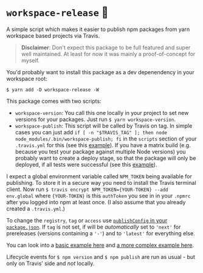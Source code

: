 # `workspace-release` 🚚

A simple script which makes it easier to publish npm packages from yarn workspace based projects via Travis.

> **Disclaimer**: Don't expect this package to be full featured and super well maintained. At least for now it was mainly a proof-of-concept for myself.

You'd probably want to install this package as a dev depenendency in your workspace root:

```
$ yarn add -D workspace-release -W
```

This package comes with two scripts:
- `workspace-version`: You call this one locally in your project to set new versions for your packages. Just run `$ yarn workspace-version`.
- `workspace-publish`: This script will be called by Travis on tag. In simple cases you can just add `if [ -n "$TRAVIS_TAG" ]; then node node_modules/.bin/workspace-publish; fi` in the `scripts` section of your `.travis.yml` for this (see this [example](https://github.com/donaldpipowitch/workspace-release-demo/blob/6edcad43da8b98de4056f7c47ef674e1c0e78651/.travis.yml#L15)). If you have a matrix build (e.g. because you test your package against multiple Node versions) you probably want to create a deploy stage, so that the package will only be deployed, if all tests were successful (see this [example](https://github.com/donaldpipowitch/pipo-scripts/blob/dfd6bb19712425ba4b80812d35c5fe57e3579b4f/.travis.yml#L15)).

I expect a global environment variable called `NPM_TOKEN` being available for publishing. To store it in a secure way you need to install the Travis terminal client. Now run `$ travis encrypt NPM_TOKEN={YOUR-TOKEN} --add env.global` where `{YOUR-TOKEN}` is this `authToken` you see in in your `.npmrc` after you logged into npm at least once. (I also assume that you already created a `.travis.yml`.)

To change the `registry`, `tag` or `access` use [`publishConfig` in your `package.json`](https://docs.npmjs.com/files/package.json#publishconfig). If `tag` is not set, if will be _automatically_ set to `'next'` for prereleases (versions containing a `'-'`) and to `'latest'` for everything else.

You can look into a [basic example here](https://github.com/donaldpipowitch/workspace-release-demo) and [a more complex example here](https://github.com/donaldpipowitch/pipo-scripts).

Lifecycle events for `$ npm version` and `$ npm publish` are run as usual - but only on Travis' side and _not_ locally. 